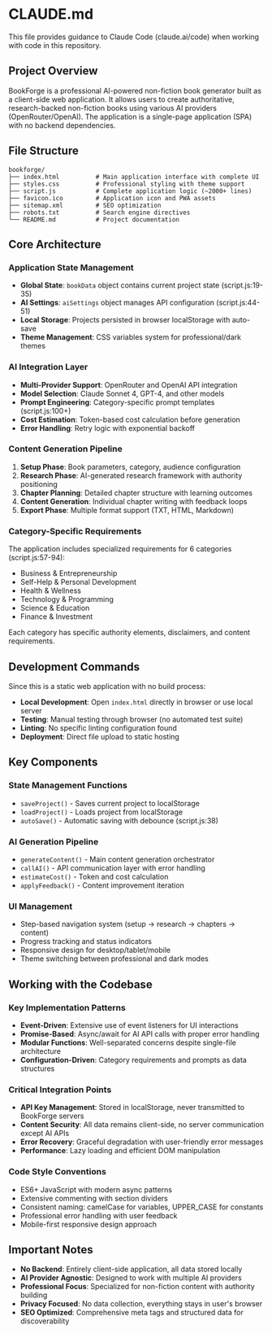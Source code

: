 # CLAUDE.md

This file provides guidance to Claude Code (claude.ai/code) when working with code in this repository.

## Project Overview

BookForge is a professional AI-powered non-fiction book generator built as a client-side web application. It allows users to create authoritative, research-backed non-fiction books using various AI providers (OpenRouter/OpenAI). The application is a single-page application (SPA) with no backend dependencies.

## File Structure

```
bookforge/
├── index.html          # Main application interface with complete UI
├── styles.css          # Professional styling with theme support
├── script.js           # Complete application logic (~2000+ lines)
├── favicon.ico         # Application icon and PWA assets
├── sitemap.xml         # SEO optimization
├── robots.txt          # Search engine directives
└── README.md           # Project documentation
```

## Core Architecture

### Application State Management
- **Global State**: `bookData` object contains current project state (script.js:19-35)
- **AI Settings**: `aiSettings` object manages API configuration (script.js:44-51)
- **Local Storage**: Projects persisted in browser localStorage with auto-save
- **Theme Management**: CSS variables system for professional/dark themes

### AI Integration Layer
- **Multi-Provider Support**: OpenRouter and OpenAI API integration
- **Model Selection**: Claude Sonnet 4, GPT-4, and other models
- **Prompt Engineering**: Category-specific prompt templates (script.js:100+)
- **Cost Estimation**: Token-based cost calculation before generation
- **Error Handling**: Retry logic with exponential backoff

### Content Generation Pipeline
1. **Setup Phase**: Book parameters, category, audience configuration
2. **Research Phase**: AI-generated research framework with authority positioning
3. **Chapter Planning**: Detailed chapter structure with learning outcomes
4. **Content Generation**: Individual chapter writing with feedback loops
5. **Export Phase**: Multiple format support (TXT, HTML, Markdown)

### Category-Specific Requirements
The application includes specialized requirements for 6 categories (script.js:57-94):
- Business & Entrepreneurship
- Self-Help & Personal Development  
- Health & Wellness
- Technology & Programming
- Science & Education
- Finance & Investment

Each category has specific authority elements, disclaimers, and content requirements.

## Development Commands

Since this is a static web application with no build process:

- **Local Development**: Open `index.html` directly in browser or use local server
- **Testing**: Manual testing through browser (no automated test suite)
- **Linting**: No specific linting configuration found
- **Deployment**: Direct file upload to static hosting

## Key Components

### State Management Functions
- `saveProject()` - Saves current project to localStorage
- `loadProject()` - Loads project from localStorage
- `autoSave()` - Automatic saving with debounce (script.js:38)

### AI Generation Pipeline
- `generateContent()` - Main content generation orchestrator
- `callAI()` - API communication layer with error handling
- `estimateCost()` - Token and cost calculation
- `applyFeedback()` - Content improvement iteration

### UI Management
- Step-based navigation system (setup → research → chapters → content)
- Progress tracking and status indicators
- Responsive design for desktop/tablet/mobile
- Theme switching between professional and dark modes

## Working with the Codebase

### Key Implementation Patterns
- **Event-Driven**: Extensive use of event listeners for UI interactions
- **Promise-Based**: Async/await for AI API calls with proper error handling
- **Modular Functions**: Well-separated concerns despite single-file architecture
- **Configuration-Driven**: Category requirements and prompts as data structures

### Critical Integration Points
- **API Key Management**: Stored in localStorage, never transmitted to BookForge servers
- **Content Security**: All data remains client-side, no server communication except AI APIs
- **Error Recovery**: Graceful degradation with user-friendly error messages
- **Performance**: Lazy loading and efficient DOM manipulation

### Code Style Conventions
- ES6+ JavaScript with modern async patterns
- Extensive commenting with section dividers
- Consistent naming: camelCase for variables, UPPER_CASE for constants
- Professional error handling with user feedback
- Mobile-first responsive design approach

## Important Notes

- **No Backend**: Entirely client-side application, all data stored locally
- **AI Provider Agnostic**: Designed to work with multiple AI providers
- **Professional Focus**: Specialized for non-fiction content with authority building
- **Privacy Focused**: No data collection, everything stays in user's browser
- **SEO Optimized**: Comprehensive meta tags and structured data for discoverability